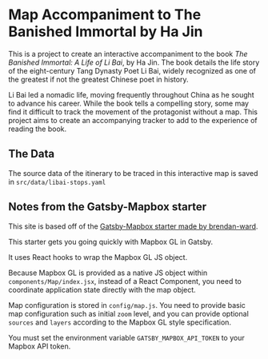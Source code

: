 # Map Accompaniment to The Banished Immortal by Ha Jin

This is a project to create an interactive accompaniment to the book *The Banished Immortal: A Life of Li Bai*, by Ha Jin. The book details the life story of the eight-century Tang Dynasty Poet Li Bai, widely recognized as one of the greatest if not the greatest Chinese poet in history.

Li Bai led a nomadic life, moving frequently throughout China as he sought to advance his career. While the book tells a compelling story, some may find it difficult to track the movement of the protagonist without a map. This project aims to create an accompanying tracker to add to the experience of reading the book.

## The Data
The source data of the itinerary to be traced in this interactive map is saved in `src/data/libai-stops.yaml`

## Notes from the Gatsby-Mapbox starter
This site is based off of the [Gatsby-Mapbox starter made by brendan-ward](https://github.com/brendan-ward/gatsby-starter-mapbox).

This starter gets you going quickly with Mapbox GL in Gatsby.

It uses React hooks to wrap the Mapbox GL JS object.

Because Mapbox GL is provided as a native JS object within `components/Map/index.jsx`, instead of a React Component, you need to coordinate application state directly with the map object.

Map configuration is stored in `config/map.js`. You need to provide basic map configuration such as initial `zoom` level, and you can provide optional `sources` and `layers` according to the Mapbox GL style specification.

You must set the environment variable `GATSBY_MAPBOX_API_TOKEN` to your Mapbox API token.
